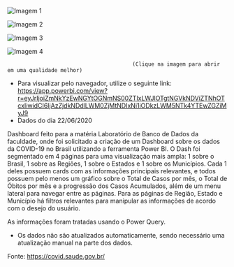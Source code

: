 ![Imagem 1](https://user-images.githubusercontent.com/65839541/85435610-19a4b780-b55e-11ea-9567-d2bddf38fe16.png)

![Imagem 2](https://user-images.githubusercontent.com/65839541/85436734-e3683780-b55f-11ea-902d-d15b9487b12d.png)

![Imagem 3](https://user-images.githubusercontent.com/65839541/85608541-8afe6c00-b62b-11ea-8b2f-9961d8989988.png)

![Imagem 4](https://user-images.githubusercontent.com/65839541/85608552-8df95c80-b62b-11ea-914e-13fc43b2851e.png)

                                            (Clique na imagem para abrir em uma qualidade melhor)
                                            
  * Para visualizar pelo navegador, utilize o seguinte link: https://app.powerbi.com/view?r=eyJrIjoiZmNkYzEwNGYtOGNmNS00ZTIxLWJlOTgtNGVkNDViZTNhOTcxIiwidCI6IjAzZjdkNDdlLWM0ZjMtNDIxNi1iODkzLWM5NTk4YTEwZGZiMyJ9
  * Dados do dia 22/06/2020
                                            
  Dashboard feito para a matéria Laboratório de Banco de Dados da faculdade, onde foi solicitado a criação de um Dashboard sobre os dados da COVID-19 no Brasil utilizando a ferramenta Power BI.
  O Dash foi segmentado em 4 páginas para uma visualização mais ampla: 1 sobre o Brasil, 1 sobre as Regiões, 1 sobre o Estados e 1 sobre os Municípios. Cada 1 deles possuem cards com as informações principais relevantes, e todos possuem pelo menos um gráfico sobre o Total de Casos por mês, o Total de Óbitos por mês e a progressão dos Casos Acumulados, além de um menu lateral para navegar entre as páginas.
  Para as páginas de Região, Estado e Município há filtros relevantes para manipular as informações de acordo com o desejo do usuário.
  
  As informações foram tratadas usando o Power Query.
  
  * Os dados não são atualizados automaticamente, sendo necessário uma atualização manual na parte dos dados.
  
  Fonte: https://covid.saude.gov.br/
